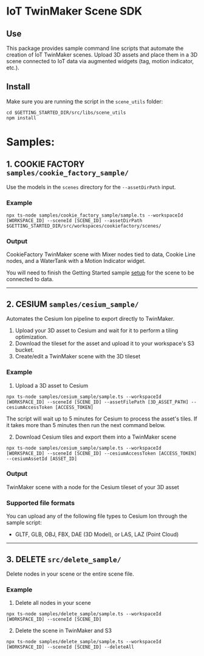 # IoT TwinMaker Scene SDK

## Use

This package provides sample command line scripts that automate the creation of IoT TwinMaker scenes. Upload 3D assets and place them in a 3D scene connected to IoT data via augmented widgets (tag, motion indicator, etc.).

## Install

Make sure you are running the script in the `scene_utils` folder:

```
cd $GETTING_STARTED_DIR/src/libs/scene_utils
npm install
```

# Samples:

## 1. COOKIE FACTORY `samples/cookie_factory_sample/`

Use the models in the `scenes` directory for the `--assetDirPath` input.

### Example

```
npx ts-node samples/cookie_factory_sample/sample.ts --workspaceId [WORKSPACE_ID] --sceneId [SCENE_ID] --assetDirPath $GETTING_STARTED_DIR/src/workspaces/cookiefactory/scenes/
```

### Output

CookieFactory TwinMaker scene with Mixer nodes tied to data, Cookie Line nodes, and a WaterTank with a Motion Indicator widget.

You will need to finish the Getting Started sample [setup](https://github.com/aws-samples/aws-iot-twinmaker-samples/blob/main/README.md) for the scene to be connected to data.

---

## 2. CESIUM `samples/cesium_sample/`

Automates the Cesium Ion pipeline to export directly to TwinMaker.

1. Upload your 3D asset to Cesium and wait for it to perform a tiling optimization.
2. Download the tileset for the asset and upload it to your workspace's S3 bucket.
3. Create/edit a TwinMaker scene with the 3D tileset

### Example

1. Upload a 3D asset to Cesium

```
npx ts-node samples/cesium_sample/sample.ts --workspaceId [WORKSPACE_ID] --sceneId [SCENE_ID] --assetFilePath [3D_ASSET_PATH] --cesiumAccessToken [ACCESS_TOKEN]
```

The script will wait up to 5 minutes for Cesium to process the asset's tiles. If it takes more than 5 minutes then run the next command below.

2. Download Cesium tiles and export them into a TwinMaker scene

```
npx ts-node samples/cesium_sample/sample.ts --workspaceId [WORKSPACE_ID] --sceneId [SCENE_ID] --cesiumAccessToken [ACCESS_TOKEN] --cesiumAssetId [ASSET_ID]
```

### Output

TwinMaker scene with a node for the Cesium tileset of your 3D asset

### Supported file formats

You can upload any of the following file types to Cesium Ion through the sample script:

- GLTF, GLB, OBJ, FBX, DAE (3D Model), or LAS, LAZ (Point Cloud)

---

## 3. DELETE `src/delete_sample/`

Delete nodes in your scene or the entire scene file.

### Example

1. Delete all nodes in your scene

```
npx ts-node samples/delete_sample/sample.ts --workspaceId [WORKSPACE_ID] --sceneId [SCENE_ID]
```

2. Delete the scene in TwinMaker and S3

```
npx ts-node samples/delete_sample/sample.ts --workspaceId [WORKSPACE_ID] --sceneId [SCENE_ID] --deleteAll
```
